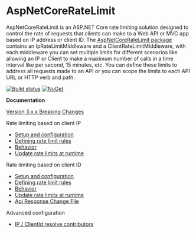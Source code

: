 AspNetCoreRateLimit
==============

AspNetCoreRateLimit is an ASP.NET Core rate limiting solution designed to control the rate of requests that clients can make to a Web API or MVC app based on IP address or client ID. The [AspNetCoreRateLimit package](https://www.nuget.org/packages/AspNetCoreRateLimit/) contains an IpRateLimitMiddleware and a ClientRateLimitMiddleware, with each middleware you can set multiple limits for different scenarios like allowing an IP or Client to make a maximum number of calls in a time interval like per second, 15 minutes, etc. You can define these limits to address all requests made to an API or you can scope the limits to each API URL or HTTP verb and path.

[![Build status](https://ci.appveyor.com/api/projects/status/jrfxft7anqckn30s?svg=true)](https://ci.appveyor.com/project/stefanprodan/AspNetCoreRateLimit)
[![NuGet](https://img.shields.io/nuget/v/AspNetCoreRateLimit.svg)](https://www.nuget.org/packages/AspNetCoreRateLimit/) 

**Documentation**

[Version 3.x.x Breaking Changes](https://github.com/stefanprodan/AspNetCoreRateLimit/wiki/Version-3.0.0-Breaking-Changes)

Rate limiting based on client IP

- [Setup and configuration](https://github.com/stefanprodan/AspNetCoreRateLimit/wiki/IpRateLimitMiddleware#setup)
- [Defining rate limit rules](https://github.com/stefanprodan/AspNetCoreRateLimit/wiki/IpRateLimitMiddleware#defining-rate-limit-rules)
- [Behavior](https://github.com/stefanprodan/AspNetCoreRateLimit/wiki/IpRateLimitMiddleware#behavior)
- [Update rate limits at runtime](https://github.com/stefanprodan/AspNetCoreRateLimit/wiki/IpRateLimitMiddleware#update-rate-limits-at-runtime)

Rate limiting based on client ID

- [Setup and configuration](https://github.com/stefanprodan/AspNetCoreRateLimit/wiki/ClientRateLimitMiddleware#setup)
- [Defining rate limit rules](https://github.com/stefanprodan/AspNetCoreRateLimit/wiki/ClientRateLimitMiddleware#defining-rate-limit-rules)
- [Behavior](https://github.com/stefanprodan/AspNetCoreRateLimit/wiki/ClientRateLimitMiddleware#behavior)
- [Update rate limits at runtime](https://github.com/stefanprodan/AspNetCoreRateLimit/wiki/ClientRateLimitMiddleware#update-rate-limits-at-runtime)
- [Api Response Change File](https://github.com/tapos007/AspNetCoreRateLimit/wiki/Rate-Limit-Library-response-update)

Advanced configuration

- [IP / ClientId resolve contributors](https://github.com/stefanprodan/AspNetCoreRateLimit/wiki/Resolve-Contributors)
